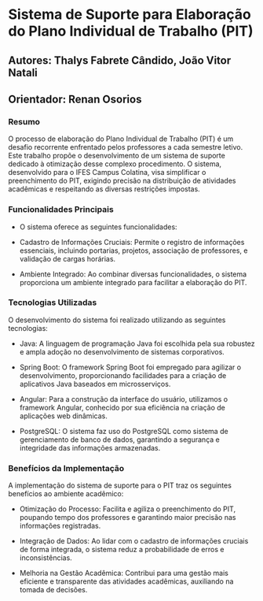 # Sistema de Suporte para Elaboração do Plano Individual de Trabalho (PIT)

## Autores: Thalys Fabrete Cândido, João Vitor Natali
## Orientador: Renan Osorios

### Resumo
O processo de elaboração do Plano Individual de Trabalho (PIT) é um desafio recorrente enfrentado pelos professores a cada semestre letivo. Este trabalho propõe o desenvolvimento de um sistema de suporte dedicado à otimização desse complexo procedimento. O sistema, desenvolvido para o IFES Campus Colatina, visa simplificar o preenchimento do PIT, exigindo precisão na distribuição de atividades acadêmicas e respeitando as diversas restrições impostas.

### Funcionalidades Principais
- O sistema oferece as seguintes funcionalidades:

- Cadastro de Informações Cruciais: Permite o registro de informações essenciais, incluindo portarias, projetos, associação de professores, e validação de cargas horárias.

- Ambiente Integrado: Ao combinar diversas funcionalidades, o sistema proporciona um ambiente integrado para facilitar a elaboração do PIT.

### Tecnologias Utilizadas
O desenvolvimento do sistema foi realizado utilizando as seguintes tecnologias:

- Java: A linguagem de programação Java foi escolhida pela sua robustez e ampla adoção no desenvolvimento de sistemas corporativos.

- Spring Boot: O framework Spring Boot foi empregado para agilizar o desenvolvimento, proporcionando facilidades para a criação de aplicativos Java baseados em microsserviços.

- Angular: Para a construção da interface do usuário, utilizamos o framework Angular, conhecido por sua eficiência na criação de aplicações web dinâmicas.

- PostgreSQL: O sistema faz uso do PostgreSQL como sistema de gerenciamento de banco de dados, garantindo a segurança e integridade das informações armazenadas.

### Benefícios da Implementação
A implementação do sistema de suporte para o PIT traz os seguintes benefícios ao ambiente acadêmico:

- Otimização do Processo: Facilita e agiliza o preenchimento do PIT, poupando tempo dos professores e garantindo maior precisão nas informações registradas.

- Integração de Dados: Ao lidar com o cadastro de informações cruciais de forma integrada, o sistema reduz a probabilidade de erros e inconsistências.

- Melhoria na Gestão Acadêmica: Contribui para uma gestão mais eficiente e transparente das atividades acadêmicas, auxiliando na tomada de decisões.
